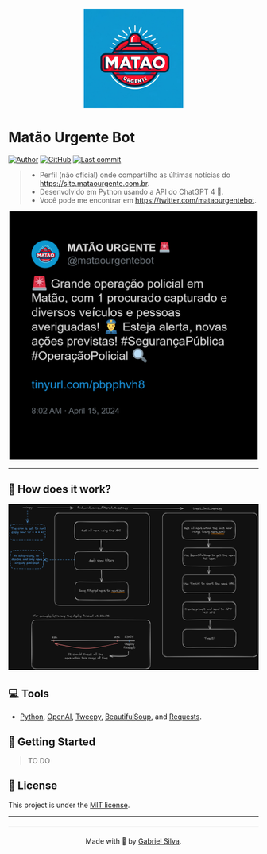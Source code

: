 <p align="center">
   <img src=".github/logo.webp" width="200"/>
</p>

# Matão Urgente Bot

[![Author](https://img.shields.io/badge/author-Gabriel%20Silva-1099d0?style=flat-square)](https://github.com/gabrielhs1357)
[![GitHub](https://img.shields.io/github/license/gabrielhs1357/matao-urgente-bot?style=flat-square&color=1099d0&)](./LICENSE)
[![Last commit](https://img.shields.io/github/last-commit/gabrielhs1357/matao-urgente-bot?color=1099d0&style=flat-square)](https://github.com/gabrielhs1357/matao-urgente-bot/commits/main)

> - Perfil (não oficial) onde compartilho as últimas notícias do https://site.mataourgente.com.br.
> - Desenvolvido em Python usando a API do ChatGPT 4 🤖.
> - Você pode me encontrar em https://twitter.com/mataourgentebot.

<p align="center"><img src=".github/tweet-screenshot.png?raw=true" width="500"/></p>

---

## 🤔 How does it work?

<p align="center"><img src=".github/excalidraw.png?raw=true" width="1000"/></p>

## :computer: Tools

- [Python](https://www.python.org), [OpenAI](https://pypi.org/project/openai/), [Tweepy](https://pypi.org/project/tweepy/), [BeautifulSoup](https://pypi.org/project/beautifulsoup4/), and [Requests](https://pypi.org/project/requests/).

## :construction_worker: Getting Started

> TO DO
    
## :closed_book: License

This project is under the [MIT license](https://github.com/gabrielhs1357/matao-urgente-bot/blob/main/LICENSE).

---

<p align="center" style="margin-top: 20px; border-top: 1px solid #eee; padding-top: 20px;">Made with 💜 by <a href='https://github.com/gabrielhs1357'>Gabriel Silva</a>.</p>

